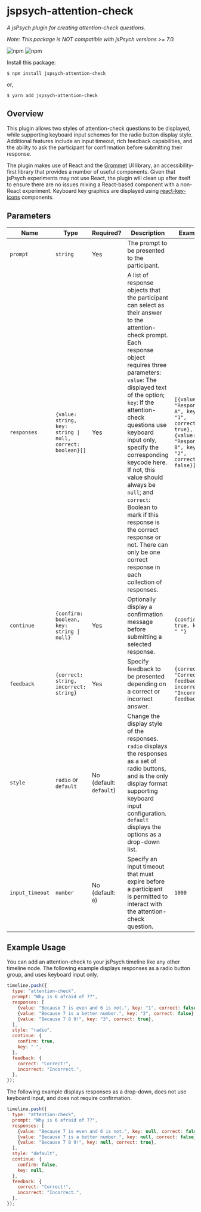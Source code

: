 # jspsych-attention-check

_A jsPsych plugin for creating attention-check questions._

_Note: This package is NOT compatible with jsPsych versions >= 7.0._

![npm](https://img.shields.io/npm/v/jspsych-attention-check) ![npm](https://img.shields.io/npm/dt/jspsych-attention-check)

Install this package:

```Shell
$ npm install jspsych-attention-check
```

or,

```Shell
$ yarn add jspsych-attention-check
```

## Overview

This plugin allows two styles of attention-check questions to be displayed, while supporting keyboard input schemes for the radio button display style. Additional features include an input timeout, rich feedback capabilities, and the ability to ask the participant for confirmation before submitting their response.

The plugin makes use of React and the [Grommet](https://v2.grommet.io) UI library, an accessibility-first library that provides a number of useful components. Given that jsPsych experiments may not use React, the plugin will clean up after itself to ensure there are no issues mixing a React-based component with a non-React experiment. Keyboard key graphics are displayed using [react-key-icons](https://github.com/henry-burgess/react-key-icons) components.

## Parameters

| Name | Type | Required? | Description | Example |
| ---- | ---- | --------- | ----------- | ------- |
| `prompt` | `string` | Yes | The prompt to be presented to the participant. | |
| `responses` | `{value: string, key: string \| null, correct: boolean}[]` | Yes | A list of response objects that the participant can select as their answer to the attention-check prompt. Each response object requires three parameters: `value`: The displayed text of the option; `key`: If the attention-check questions use keyboard input only, specify the corresponding keycode here. If not, this value should always be `null`; and `correct`: Boolean to mark if this response is the correct response or not. There can only be one correct response in each collection of responses. | `[{value: "Response A", key: "1", correct: true}, {value: "Response B", key: "2", correct: false}]` |
| `continue` | `{confirm: boolean, key: string \| null}` | Yes | Optionally display a confirmation message before submitting a selected response. | `{confirm: true, key: " "}` |
| `feedback` | `{correct: string, incorrect: string}` | Yes | Specify feedback to be presented depending on a correct or incorrect answer. | `{correct: "Correct feedback.", incorrect: "Incorrect feedback."}` |
| `style` | `radio` or `default` | No (default: `default`) | Change the display style of the responses. `radio` displays the responses as a set of radio buttons, and is the only display format supporting keyboard input configuration. `default` displays the options as a drop-down list. | |
| `input_timeout` | `number` | No (default: `0`) | Specify an input timeout that must expire before a participant is permitted to interact with the attention-check question. | `1000` |

## Example Usage

You can add an attention-check to your jsPsych timeline like any other timeline node. The following example displays responses as a radio button group, and uses keyboard input only.

```javascript
timeline.push({
  type: "attention-check",
  prompt: "Why is 6 afraid of 7?",
  responses: [
    {value: "Because 7 is even and 6 is not.", key: "1", correct: false},
    {value: "Because 7 is a better number.", key: "2", correct: false},
    {value: "Because 7 8 9!", key: "3", correct: true},
  ],
  style: "radio",
  continue: {
    confirm: true,
    key: " ",
  },
  feedback: {
    correct: "Correct!",
    incorrect: "Incorrect.",
  },
});
```

The following example displays responses as a drop-down, does not use keyboard input, and does not require confirmation.

```javascript
timeline.push({
  type: "attention-check",
  prompt: "Why is 6 afraid of 7?",
  responses: [
    {value: "Because 7 is even and 6 is not.", key: null, correct: false},
    {value: "Because 7 is a better number.", key: null, correct: false},
    {value: "Because 7 8 9!", key: null, correct: true},
  ],
  style: "default",
  continue: {
    confirm: false,
    key: null,
  },
  feedback: {
    correct: "Correct!",
    incorrect: "Incorrect.",
  },
});
```
